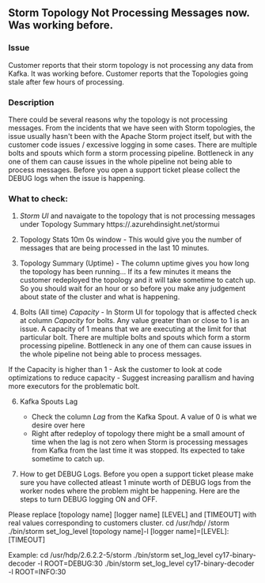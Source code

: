 ## Storm Topology Not Processing Messages now. Was working before.

### Issue

Customer reports that their storm topology is not processing any data from Kafka. It was working before.
Customer reports that the Topologies going stale after few hours of processing.

### Description

There could be several reasons why the topology is not processing messages. 
From the incidents that we have seen with Storm topologies, the issue usually hasn't been with the Apache Storm project itself, but with the customer code issues / excessive logging in some cases.
There are multiple bolts and spouts which form a storm processing pipeline. Bottleneck in any one of them can cause issues in the whole pipeline not being able to process messages.
Before you open a support ticket please collect the DEBUG logs when the issue is happening.

### What to check:
1. *Storm UI* and navaigate to the topology that is not processing messages under Topology Summary
https://<clustername>.azurehdinsight.net/stormui

2. Topology Stats 10m 0s window - This would give you the number of messages that are being processed in the last 10 minutes.
3. Topology Summary (Uptime)  - The column uptime gives you how long the topology has been running... If its a few minutes it means the customer redeployed the topology and it will take sometime to catch up. So you should wait for an hour or so before you make any judgement about state of the cluster and what is happening.

4. Bolts (All time) *Capacity* - In Storm UI for topology that is affected check at column *Capacity* for bolts. Any value greater than or close to 1 is an issue. A capacity of 1 means that we are executing at the limit for that particular bolt.
There are multiple bolts and spouts which form a storm processing pipeline. Bottleneck in any one of them can cause issues in the whole pipeline not being able to process messages.

  If the Capacity is higher than 1
    - Ask the customer to look at code optimizations to reduce capacity
    - Suggest increasing parallism and having more executors for the problematic bolt.

6. Kafka Spouts Lag
    - Check the column *Lag* from the Kafka Spout. A value of 0 is what we desire over here
    - Right after redeploy of topology there might be a small amount of time when the lag is not zero when Storm is processing messages from Kafka from the last time it was stopped. Its expected to take sometime to catch up.
 
7. How to get DEBUG Logs.
  Before you open a support ticket please make sure you have collected atleast 1 minute worth of DEBUG logs from the worker nodes where the problem might be happening.
  Here are the steps to turn DEBUG logging ON and OFF.
  
  Please replace <version>  [topology name] [logger name] [LEVEL] and [TIMEOUT] with real values corresponding to customers cluster.
  cd /usr/hdp/ <version> /storm
  ./bin/storm set_log_level [topology name]-l [logger name]=[LEVEL]:[TIMEOUT]  
  
  Example:
  cd /usr/hdp/2.6.2.2-5/storm
  ./bin/storm set_log_level cy17-binary-decoder -l ROOT=DEBUG:30
  ./bin/storm set_log_level cy17-binary-decoder -l ROOT=INFO:30
  
  
  
